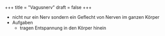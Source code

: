 +++
title = "Vagusnerv"
draft = false
+++

-   nicht nur ein Nerv sondern ein Geflecht von Nerven im ganzen Körper
-   Aufgaben
    -   tragen Entspannung in den Körper hinein
